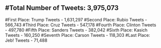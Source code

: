 #Total Number of Tweets: 3,975,073 
---
#First Place: Trump Tweets - 1,631,297
#Second Place: Rubio Tweets - 566,743
#Third Place: Cruz Tweets - 547,178
#Fourth Place: Clinton Tweets - 497,780
#Fifth Place: Sanders Tweets - 382,042
#Sixth Place: Kasich Tweets - 160,250
#Seventh Place: Carson Tweets - 118,303
#Last Place: Jeb! Tweets - 71,488
